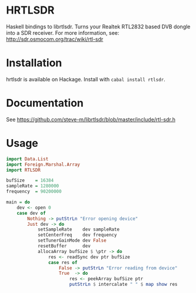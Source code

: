 # HRTLSDR

Haskell bindings to librtlsdr. 
Turns your Realtek RTL2832 based DVB dongle into a SDR receiver. 
For more information, see: http://sdr.osmocom.org/trac/wiki/rtl-sdr

# Installation

hrtlsdr is available on Hackage. Install with `cabal install rtlsdr`.

# Documentation

See https://github.com/steve-m/librtlsdr/blob/master/include/rtl-sdr.h

# Usage

```haskell
import Data.List
import Foreign.Marshal.Array
import RTLSDR

bufSize    = 16384
sampleRate = 1280000
frequency  = 90200000

main = do
    dev <- open 0
    case dev of
        Nothing -> putStrLn "Error opening device"
        Just dev -> do
            setSampleRate    dev sampleRate
            setCenterFreq    dev frequency
            setTunerGainMode dev False
            resetBuffer      dev
            allocaArray bufSize $ \ptr -> do
                res <- readSync dev ptr bufSize
                case res of 
                    False -> putStrLn "Error reading from device"
                    True  -> do
                        res <- peekArray bufSize ptr
                        putStrLn $ intercalate " " $ map show res
```
